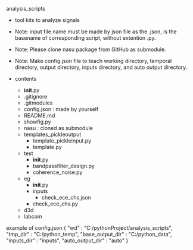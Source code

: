 analysis_scripts
- tool kits to analyze signals
- Note: input file name must be made by json file as the <basename>.json, <basename> is the basename of corresponding script, without extention .py.
- Note: Please clone nasu package from GitHub as submodule.
- Note: Make config.json file to teach working directory, temporal directory, output directory, inputs directory, and auto output directory. 

- contents
  - __init__.py
  - .gitignore
  - .gitmodules
  - config.json : made by yourself
  - README.md
  - showfig.py
  - nasu : cloned as submodule
  - templates_pickleoutput
    - template_pickleinput.py
    - template.py
  - test
    - __init__.py
    - bandpassfilter_design.py
    - coherence_noise.py
  - eg
    - __init__.py
    - inputs
      - check_ece_chs.json
    - check_ece_chs.py
  - d3d
  - labcom

example of config.json
{
	"wd" : "C:/pythonProject/analysis_scripts",
	"tmp_dir" : "C:/python_temp", 
	"base_output_dir" : "C:/python_data", 
	"inputs_dir" : "inputs", 
	"auto_output_dir" : "auto"
}